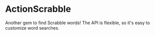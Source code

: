 # ActionScrabble

Another gem to find Scrabble words!  The API is flexible, so it's easy
to customize word searches.


